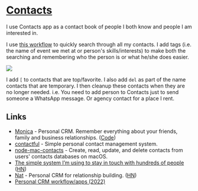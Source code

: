 # [Contacts](https://support.apple.com/guide/contacts/welcome/mac)

I use Contacts app as a contact book of people I both know and people I am interested in.

I use [this workflow](https://github.com/nikitavoloboev/small-workflows/tree/master/search-content) to quickly search through all my contacts. I add tags (i.e. the name of event we met at or person's skills/interests) to make both the searching and remembering who the person is or what he/she does easier.

![](https://i.imgur.com/9pHae4J.png)

I add `[` to contacts that are top/favorite. I also add `del` as part of the name contacts that are temporary. I then cleanup these contacts when they are no longer needed. i.e. You need to add person to Contacts just to send someone a WhatsApp message. Or agency contact for a place I rent.

## Links

- [Monica](https://www.monicahq.com/) - Personal CRM. Remember everything about your friends, family and business relationships. ([Code](https://github.com/monicahq/monica))
- [contactful](https://github.com/noahm/contactful) - Simple personal contact management system.
- [node-mac-contacts](https://github.com/codebytere/node-mac-contacts) - Create, read, update, and delete contacts from users' contacts databases on macOS.
- [The simple system I’m using to stay in touch with hundreds of people](https://jakobgreenfeld.com/stay-in-touch) ([HN](https://news.ycombinator.com/item?id=30329475))
- [Nat](https://nat.app/) - Personal CRM for relationship building. ([HN](https://news.ycombinator.com/item?id=30836418))
- [Personal CRM workflow/apps (2022)](https://twitter.com/Shpigford/status/1510650090368741378)